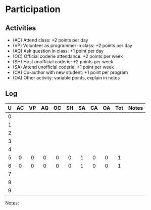 Participation
=============

## Activities ## 

+ (AC) Attend class: +2 points per day
+ (VP) Volunteer as programmer in class: +2 points per day
+ (AQ) Ask question in class: +1 point per day
+ (OC) Official coderie attendance: +2 points per week
+ (SH) Host unofficial coderie: +2 points per week
+ (SA) Attend unofficial coderie: +1 point per week
+ (CA) Co-author with new student: +1 point per program
+ (OA) Other activity: variable points, explain in notes

## Log ##

| U | AC | VP | AQ | OC | SH | SA | CA | OA | Tot | Notes
|:-:|:--:|:--:|:--:|:--:|:--:|:--:|:--:|:--:|:---:|:--------
| 0 | 
| 1 |
| 2 |
| 3 |
| 4 |
| 5 |  0 | 0  |  0 |  0 |  0 |  1 |  0 |  0  |  1 | 
| 6 |  0 | 0  |  0 |  0 |  0 |  1 |  0 |  0  |  1 | 
| 7 | 
| 8 | 
| 9 |

Notes:
